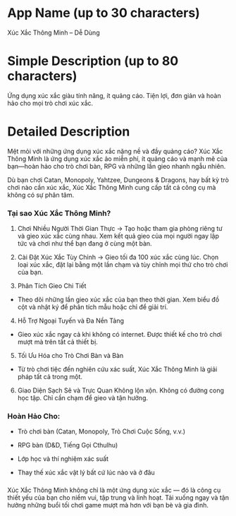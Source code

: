 # App Name (up to 30 characters)
Xúc Xắc Thông Minh – Dễ Dùng

# Simple Description (up to 80 characters)
Ứng dụng xúc xắc giàu tính năng, ít quảng cáo. Tiện lợi, đơn giản và hoàn hảo cho mọi trò chơi xúc xắc.

# Detailed Description

Mệt mỏi với những ứng dụng xúc xắc nặng nề và đầy quảng cáo?
Xúc Xắc Thông Minh là ứng dụng xúc xắc ảo miễn phí, ít quảng cáo và mạnh mẽ của bạn—hoàn hảo cho trò chơi bàn, RPG và những lần gieo nhanh ngẫu nhiên.

Dù bạn chơi Catan, Monopoly, Yahtzee, Dungeons & Dragons, hay bất kỳ trò chơi nào cần xúc xắc, Xúc Xắc Thông Minh cung cấp tất cả công cụ mà không có sự phân tâm.

### Tại sao Xúc Xắc Thông Minh?
1. Chơi Nhiều Người Thời Gian Thực
-> Tạo hoặc tham gia phòng riêng tư và gieo xúc xắc cùng nhau. Xem kết quả gieo của mọi người ngay lập tức và chơi như thể bạn đang ở cùng một bàn.

2. Cài Đặt Xúc Xắc Tùy Chỉnh
-> Gieo tối đa 100 xúc xắc cùng lúc. Chọn loại xúc xắc, đặt lại bằng một lần chạm và tùy chỉnh mọi thứ cho trò chơi của bạn.

3. Phân Tích Gieo Chi Tiết
- Theo dõi những lần gieo xúc xắc của bạn theo thời gian. Xem biểu đồ cột và nhật ký để phân tích mẫu hoặc chỉ để giải trí.

4. Hỗ Trợ Ngoại Tuyến và Đa Nền Tảng
- Gieo xúc xắc ngay cả khi không có internet. Được thiết kế cho trò chơi mượt mà trên tất cả thiết bị.

5. Tối Ưu Hóa cho Trò Chơi Bàn và Bàn
- Từ trò chơi tiệc đến nghiên cứu xác suất, Xúc Xắc Thông Minh là giải pháp tất cả trong một.

6. Giao Diện Sạch Sẽ và Trực Quan
Không lộn xộn. Không có đường cong học tập. Chỉ cần chạm để gieo và tận hưởng.

### Hoàn Hảo Cho:
- Trò chơi bàn (Catan, Monopoly, Trò Chơi Cuộc Sống, v.v.)

- RPG bàn (D&D, Tiếng Gọi Cthulhu)

- Lớp học và thí nghiệm xác suất

- Thay thế xúc xắc vật lý bất cứ lúc nào và ở đâu

###
Xúc Xắc Thông Minh không chỉ là một ứng dụng xúc xắc — đó là công cụ thiết yếu của bạn cho niềm vui, tập trung và linh hoạt.
Tải xuống ngay và tận hưởng những buổi tối chơi game mượt mà hơn với bạn bè và gia đình. 